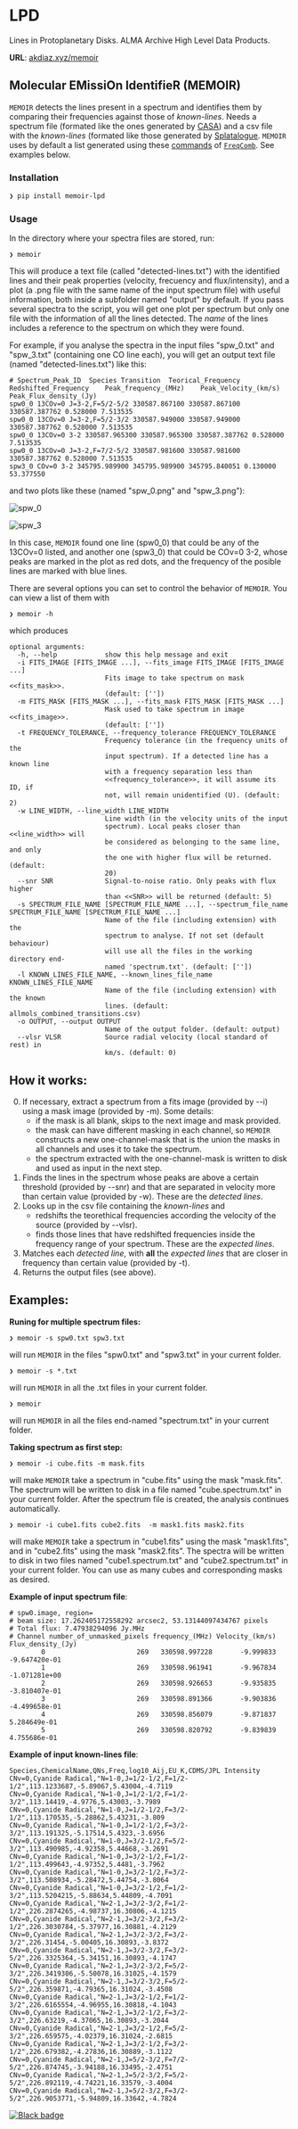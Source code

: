 # LPD
Lines in Protoplanetary Disks. ALMA Archive High Level Data Products.

**URL**: [akdiaz.xyz/memoir](akdiaz.xyz/memoir)

## Molecular EMissiOn IdentifieR (MEMOIR)
`MEMOIR` detects the lines present in a spectrum and identifies them by comparing their frequencies against those of *known-lines*.
Needs a spectrum file (formated like the ones generated by [CASA](https://casa.nrao.edu/)) and a csv file with the *known-lines* (formated like those generated by [Splatalogue](https://splatalogue.online//). `MEMOIR` uses by default a list generated using these [commands](https://github.com/aida-ahmadi/freqcomb/blob/master/examples/lines_in_PPDs.py) of [`FreqComb`](https://github.com/aida-ahmadi/freqcomb). See examples below.


### Installation

```bash
❯ pip install memoir-lpd
```

### Usage

In the directory where your spectra files are stored, run:

```
❯ memoir
```

This will produce a text file (called "detected-lines.txt") with the identified lines and their peak properties (velocity, frecuency and flux/intensity), and a plot (a .png file with the same name of the input spectrum file) with useful information, both inside a subfolder named "output" by default. If you pass several spectra to the script, you will get one plot per spectrum but only one file with the information of all the lines detected. The *name* of the lines includes a reference to the spectrum on which they were found.

For example, if you analyse the spectra in the input files "spw_0.txt" and "spw_3.txt" (containing one CO line each), you will get an output text file (named "detected-lines.txt") like this:

```
# Spectrum_Peak_ID	Species	Transition	Teorical_Frequency	Redshifted_Frequency	Peak_frequency_(MHz)	Peak_Velocity_(km/s)	Peak_Flux_density_(Jy)
spw0_0 13COv=0 J=3-2,F=5/2-5/2 330587.867100 330587.867100 330587.387762 0.528000 7.513535
spw0_0 13COv=0 J=3-2,F=5/2-3/2 330587.949000 330587.949000 330587.387762 0.528000 7.513535
spw0_0 13COv=0 3-2 330587.965300 330587.965300 330587.387762 0.528000 7.513535
spw0_0 13COv=0 J=3-2,F=7/2-5/2 330587.981600 330587.981600 330587.387762 0.528000 7.513535
spw3_0 COv=0 3-2 345795.989900 345795.989900 345795.840051 0.130000 53.377550
```
and two plots like these (named "spw_0.png" and "spw_3.png"):

![spw_0](https://github.com/akdiaz/LPD/blob/main/Help/spw0.png "spw_0")

![spw_3](https://github.com/akdiaz/LPD/blob/main/Help/spw3.png "spw_3")

In this case, `MEMOIR` found one line (spw0_0) that could be any of the 13COv=0 listed, and another one (spw3_0) that could be COv=0 3-2, whose peaks are marked in the plot as red dots, and the frequency of the posible lines are marked with blue lines.

There are several options you can set to control the behavior of `MEMOIR`. You can view a list of them with

```
❯ memoir -h
```
which produces

```
optional arguments:
  -h, --help            show this help message and exit
  -i FITS_IMAGE [FITS_IMAGE ...], --fits_image FITS_IMAGE [FITS_IMAGE ...]
                        Fits image to take spectrum on mask <<fits_mask>>.
                        (default: [''])
  -m FITS_MASK [FITS_MASK ...], --fits_mask FITS_MASK [FITS_MASK ...]
                        Mask used to take spectrum in image <<fits_image>>.
                        (default: [''])
  -t FREQUENCY_TOLERANCE, --frequency_tolerance FREQUENCY_TOLERANCE
                        Frequency tolerance (in the frequency units of the
                        input spectrum). If a detected line has a known line
                        with a frequency separation less than
                        <<frequency_tolerance>>, it will assume its ID, if
                        not, will remain unidentified (U). (default: 2)
  -w LINE_WIDTH, --line_width LINE_WIDTH
                        Line width (in the velocity units of the input
                        spectrum). Local peaks closer than <<line_width>> will
                        be considered as belonging to the same line, and only
                        the one with higher flux will be returned. (default:
                        20)
  --snr SNR             Signal-to-noise ratio. Only peaks with flux higher
                        than <<SNR>> will be returned (default: 5)
  -s SPECTRUM_FILE_NAME [SPECTRUM_FILE_NAME ...], --spectrum_file_name SPECTRUM_FILE_NAME [SPECTRUM_FILE_NAME ...]
                        Name of the file (including extension) with the
                        spectrum to analyse. If not set (default behaviour)
                        will use all the files in the working directory end-
                        named 'spectrum.txt'. (default: [''])
  -l KNOWN_LINES_FILE_NAME, --known_lines_file_name KNOWN_LINES_FILE_NAME
                        Name of the file (including extension) with the known
                        lines. (default: allmols_combined_transitions.csv)
  -o OUTPUT, --output OUTPUT
                        Name of the output folder. (default: output)
  --vlsr VLSR           Source radial velocity (local standard of rest) in
                        km/s. (default: 0)
```

## How it works:
0. If necessary, extract a spectrum from a fits image (provided by --i) using a mask image (provided by -m). Some details:
   - if the mask is all blank, skips to the next image and mask provided.
   - the mask can have different masking in each channel, so `MEMOIR` constructs a new one-channel-mask that is the union the masks in all channels and uses it to take the spectrum.
   - the spectrum extracted with the one-channel-mask is written to disk and used as input in the next step.
1. Finds the lines in the spectrum whose peaks are above a certain threshold (provided by --snr) and that are separated in velocity more than certain value (provided by -w). These are the *detected lines*.
2. Looks up in the csv file containing the *known-lines* and
   - redshifts the teorethical frequencies according the velocity of the source (provided by --vlsr).
   - finds those lines that have redshifted frequencies inside the frequency range of your spectrum. These are the *expected lines*.
3. Matches each *detected line*, with **all** the *expected lines* that are closer in frequency than certain value (provided by -t).
4. Returns the output files (see above).

## Examples:

**Runing for multiple spectrum files:**
```
❯ memoir -s spw0.txt spw3.txt
```
will run `MEMOIR` in the files "spw0.txt" and "spw3.txt" in your current folder.

```
❯ memoir -s *.txt
```
will run `MEMOIR` in all the .txt files in your current folder.

```
❯ memoir
```
will run `MEMOIR` in all the files end-named "spectrum.txt" in your current folder.

**Taking spectrum as first step:**
```
❯ memoir -i cube.fits -m mask.fits
```
will make `MEMOIR` take a spectrum in "cube.fits" using the mask "mask.fits". The spectrum will be written to disk in a file named "cube.spectrum.txt" in your current folder. After the spectrum file is created, the analysis continues automatically.

```
❯ memoir -i cube1.fits cube2.fits  -m mask1.fits mask2.fits
```
will make `MEMOIR` take a spectrum in "cube1.fits" using the mask "mask1.fits", and in "cube2.fits" using the mask "mask2.fits". The spectra will be written to disk in two files named "cube1.spectrum.txt" and "cube2.spectrum.txt" in your current folder. You can use as many cubes and corresponding masks as desired.


**Example of input spectrum file**:
```
# spw0.image, region=
# beam size: 17.262405172558292 arcsec2, 53.13144097434767 pixels
# Total flux: 7.47938294096 Jy.MHz
# Channel number_of_unmasked_pixels frequency_(MHz) Velocity_(km/s) Flux_density_(Jy)
        0                       269   330598.997228       -9.999833     -9.647420e-01
        1                       269   330598.961941       -9.967834     -1.071281e+00
        2                       269   330598.926653       -9.935835     -3.810407e-01
        3                       269   330598.891366       -9.903836     -4.499658e-01
        4                       269   330598.856079       -9.871837      5.284649e-01
        5                       269   330598.820792       -9.839839      4.755686e-01
```

**Example of input known-lines file**:
```
Species,ChemicalName,QNs,Freq,log10_Aij,EU_K,CDMS/JPL Intensity
CNv=0,Cyanide Radical,"N=1-0,J=1/2-1/2,F=1/2-1/2",113.1233687,-5.89067,5.43004,-4.7119
CNv=0,Cyanide Radical,"N=1-0,J=1/2-1/2,F=1/2-3/2",113.14419,-4.9776,5.43003,-3.7989
CNv=0,Cyanide Radical,"N=1-0,J=1/2-1/2,F=3/2-1/2",113.170535,-5.28862,5.43231,-3.809
CNv=0,Cyanide Radical,"N=1-0,J=1/2-1/2,F=3/2-3/2",113.191325,-5.17514,5.4323,-3.6956
CNv=0,Cyanide Radical,"N=1-0,J=3/2-1/2,F=5/2-3/2",113.490985,-4.92358,5.44668,-3.2691
CNv=0,Cyanide Radical,"N=1-0,J=3/2-1/2,F=1/2-1/2",113.499643,-4.97352,5.4481,-3.7962
CNv=0,Cyanide Radical,"N=1-0,J=3/2-1/2,F=3/2-3/2",113.508934,-5.28472,5.44754,-3.8064
CNv=0,Cyanide Radical,"N=1-0,J=3/2-1/2,F=1/2-3/2",113.5204215,-5.88634,5.44809,-4.7091
CNv=0,Cyanide Radical,"N=2-1,J=3/2-3/2,F=1/2-1/2",226.2874265,-4.98737,16.30806,-4.1215
CNv=0,Cyanide Radical,"N=2-1,J=3/2-3/2,F=3/2-1/2",226.3030784,-5.37977,16.30881,-4.2129
CNv=0,Cyanide Radical,"N=2-1,J=3/2-3/2,F=3/2-3/2",226.31454,-5.00405,16.30893,-3.8372
CNv=0,Cyanide Radical,"N=2-1,J=3/2-3/2,F=3/2-5/2",226.3325364,-5.34151,16.30893,-4.1747
CNv=0,Cyanide Radical,"N=2-1,J=3/2-3/2,F=5/2-3/2",226.3419306,-5.50078,16.31025,-4.1579
CNv=0,Cyanide Radical,"N=2-1,J=3/2-3/2,F=5/2-5/2",226.359871,-4.79365,16.31024,-3.4508
CNv=0,Cyanide Radical,"N=2-1,J=3/2-1/2,F=1/2-3/2",226.6165554,-4.96955,16.30818,-4.1043
CNv=0,Cyanide Radical,"N=2-1,J=3/2-1/2,F=3/2-3/2",226.63219,-4.37065,16.30893,-3.2044
CNv=0,Cyanide Radical,"N=2-1,J=3/2-1/2,F=5/2-3/2",226.659575,-4.02379,16.31024,-2.6815
CNv=0,Cyanide Radical,"N=2-1,J=3/2-1/2,F=3/2-1/2",226.679382,-4.27836,16.30889,-3.1122
CNv=0,Cyanide Radical,"N=2-1,J=5/2-3/2,F=7/2-5/2",226.874745,-3.94188,16.33495,-2.4751
CNv=0,Cyanide Radical,"N=2-1,J=5/2-3/2,F=5/2-5/2",226.892119,-4.74221,16.33579,-3.4004
CNv=0,Cyanide Radical,"N=2-1,J=5/2-3/2,F=3/2-5/2",226.9053771,-5.94809,16.33642,-4.7824
```
[![Black badge](https://img.shields.io/badge/code%20style-black-000000.svg)](https://github.com/psf/black)
